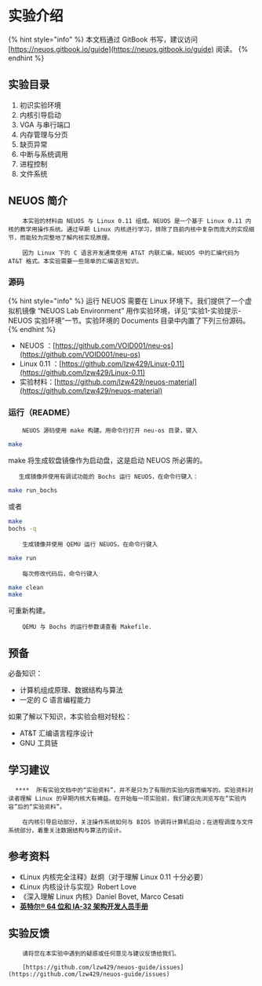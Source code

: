 # 实验介绍

{% hint style="info" %}
本文档通过 GitBook 书写，建议访问 [https://neuos.gitbook.io/guide](https://neuos.gitbook.io/guide) 阅读。
{% endhint %}

## 实验目录

1. 初识实验环境
2. 内核引导启动
3. VGA 与串行端口
4. 内存管理与分页
5. 缺页异常
6. 中断与系统调用
7. 进程控制
8. 文件系统

## NEUOS 简介

        本实验的材料由 NEUOS 与 Linux 0.11 组成。NEUOS 是一个基于 Linux 0.11 内核的教学用操作系统。通过早期 Linux 内核进行学习，排除了目前内核中复杂而庞大的实现细节，而能较为完整地了解内核实现原理。

        因为 Linux 下的 C 语言开发通常使用 AT&T 内联汇编，NEUOS 中的汇编代码为 AT&T 格式。本实验需要一些简单的汇编语言知识。

### 源码

{% hint style="info" %}
运行 NEUOS 需要在 Linux 环境下。我们提供了一个虚拟机镜像 “NEUOS Lab Environment” 用作实验环境，详见“实验1-实验提示-NEUOS 实验环境”一节。实验环境的 Documents 目录中内置了下列三份源码。
{% endhint %}

* NEUOS ：[https://github.com/VOID001/neu-os](https://github.com/VOID001/neu-os)
* Linux 0.11 ：[https://github.com/lzw429/Linux-0.11](https://github.com/lzw429/Linux-0.11)
* 实验材料：[https://github.com/lzw429/neuos-material](https://github.com/lzw429/neuos-material)

### 运行（README）

        NEUOS 源码使用 make 构建。用命令行打开 neu-os 目录，键入

```bash
make
```

make 将生成软盘镜像作为启动盘，这是启动 NEUOS 所必需的。

       生成镜像并使用有调试功能的 Bochs 运行 NEUOS，在命令行键入：

```bash
make run_bochs
```

或者

```bash
make
bochs -q
```

        生成镜像并使用 QEMU 运行 NEUOS，在命令行键入

```bash
make run
```

        每次修改代码后，命令行键入

```bash
make clean
make
```

可重新构建。

        QEMU 与 Bochs 的运行参数请查看 Makefile.

## 预备

必备知识：

* 计算机组成原理、数据结构与算法
* 一定的 C 语言编程能力

如果了解以下知识，本实验会相对轻松：

* AT&T 汇编语言程序设计
* GNU 工具链

## 学习建议

      ****  所有实验文档中的“实验资料”，并不是只为了有限的实验内容而编写的。实验资料对读者理解 Linux 的早期内核大有裨益。在开始每一项实验前，我们建议先浏览写在“实验内容”后的“实验资料”。

        在内核引导启动部分，关注操作系统如何与 BIOS 协调将计算机启动；在进程调度与文件系统部分，着重关注数据结构与算法的设计。

## 参考资料

* 《Linux 内核完全注释》赵炯（对于理解 Linux 0.11 十分必要）
* 《Linux 内核设计与实现》Robert Love
* 《深入理解 Linux 内核》Daniel Bovet, Marco Cesati
* [**英特尔® 64 位和 IA-32 架构开发人员手册**](https://www.intel.cn/content/www/cn/zh/architecture-and-technology/64-ia-32-architectures-software-developer-manual-325462.html)

## 实验反馈

        请将您在本实验中遇到的疑惑或任何意见与建议反馈给我们。

        [https://github.com/lzw429/neuos-guide/issues](https://github.com/lzw429/neuos-guide/issues)

